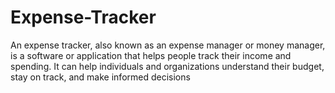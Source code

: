 # Expense-Tracker
An expense tracker, also known as an expense manager or money manager, is a software or application that helps people track their income and spending. It can help individuals and organizations understand their budget, stay on track, and make informed decisions
